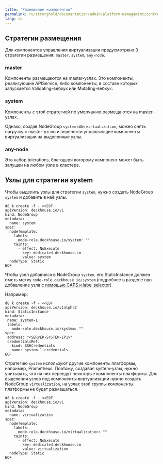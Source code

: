 ```yaml
---
title: "Размещение компонентов"
permalink: ru/stronghold/documentation/admin/platform-management/control-plane-settings/placement-management.html
lang: ru
---
```


## Стратегии размещения

Для компонентов управления виртуализации предусмотрено 3 стратегии размещения: `master`, `system`, `any-node`.

### master

Компоненты размещаются на master-узлах. Это компоненты, реализующие APIService, либо компоненты, в составе которых запускается Validating-вебхук или Mutating-вебхук.

### system

Компоненты с этой стратегией по умолчанию размещаются на master-узлах.

Однако, создав NodeGroup `system` или `virtualization`, можно снять нагрузку с master-узлов и перенести управляющие компоненты виртуализации на выделенные узлы.

### any-node

Это набор tolerations, благодаря которому компонент может быть запущен на любом узле в кластере.

## Узлы для стратегии system

Чтобы выделить узлы для стратегии `system`, нужно создать NodeGroup `system` и добавить в неё узлы.

```shell
d8 k create -f - <<EOF
apiVersion: deckhouse.io/v1
kind: NodeGroup
metadata:
  name: system
spec:
  nodeTemplate:
    labels:
      node-role.deckhouse.io/system: ""
    taints:
      - effect: NoExecute
        key: dedicated.deckhouse.io
        value: system
  nodeType: Static
EOF
```

Чтобы узел добавился в NodeGroup `system`, его StaticInstance должен иметь метку `node-role.deckhouse.io/system` (подробнее в разделе про добавление узла [с помощью CAPS и label selector](../node-management/adding-node.html#caps-with-label-selector)).

Например:

```shell
d8 k create -f - <<EOF
apiVersion: deckhouse.io/v1alpha2
kind: StaticInstance
metadata:
 name: system-1
 labels:
   node-role.deckhouse.io/system: ""
spec:
 address: "<SERVER-SYSTEM-IP1>"
 credentialsRef:
   kind: SSHCredentials
   name: system-1-credentials
EOF
```

Стратегию `system` используют другие компоненты платформы, например, Prometheus. Поэтому, создавая system-узлы, нужно учитывать, что на них переедут некоторые компоненты платформы.
Для выделения узлов под компоненты виртуализации нужно создать NodeGroup `virtualization`, на узлах этой группы компоненты платформы не будет размещаться.

```shell
d8 k create -f - <<EOF
apiVersion: deckhouse.io/v1
kind: NodeGroup
metadata:
  name: virtualization
spec:
  nodeTemplate:
    labels:
      node-role.deckhouse.io/virtualization: ""
    taints:
      - effect: NoExecute
        key: dedicated.deckhouse.io
        value: virtualization
  nodeType: Static
EOF
```

<!-- ## Ограничение размещения виртуальных машин

TODO заготовка про ограничения для virt-handler.-->
